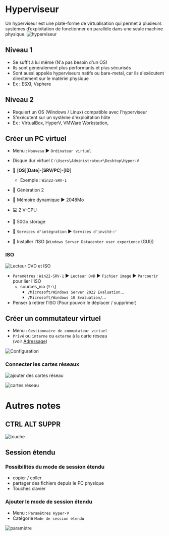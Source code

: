 # Hyperviseur
Un hyperviseur est une plate-forme de virtualisation qui permet à plusieurs systèmes d’exploitation de fonctionner en parallèle dans une seule machine physique.
![hyperviseur](https://github.com/Altherneum/.github/blob/main/note/assets/hyperviseur-type-1-et-2.png?raw=true)

## Niveau 1
- Se suffit à lui même (N'a pas besoin d'un OS)
- Ils sont généralement plus performants et plus sécurisés 
- Sont aussi appelés hyperviseurs natifs ou bare-metal, car ils s'exécutent directement sur le matériel physique
- Ex : ESXI, Vsphere

## Niveau 2
- Requiert un OS (Windows / Linux) compatible avec l'hyperviseur
- S'exécutent sur un système d'exploitation hôte
- Ex : VirtualBox, HyperV, VMWare Workstation, 

## Créer un PC virtuel
- Menu : `Nouveau` ▶ `Ordinateur virtuel`

- Disque dur virtuel `C:\Users\Administrateur\Desktop\Hyper-V`
- 📜 [**OS**][**Date**]-[**SRV/PC**]-[**ID**]
  - Exemple : `Win22-SRV-1`
- 👴 Génération 2
- 🧠 Mémoire dynamique ▶ 2048Mo
- 💻 2 V-CPU
- 📂 50Go storage
- 💾 `Services d'intégration` ▶ `Services d'invité` ✅
- 💽 Installer l'ISO (`Windows Server Datacenter user experience` (GUI))

### ISO
![Lecteur DVD et ISO](https://github.com/Altherneum/.github/blob/main/note/assets/chrome_TWnWBAwE7M.png?raw=true)
- `Paramètres` : `Win22-SRV-1` ▶ `Lecteur DvD` ▶ `Fichier image` ▶ `Parcourir` pour lier l'ISO
  - sources_iso (`Y:\`)
    - `/Microsoft/Windows Server 2022 Evaluation`...
    - `/Microsoft/Windows 10 Evaluation/`...
- Penser à retirer l'ISO (Pour pouvoir le déplacer / supprimer)

## Créer un commutateur virtuel
- Menu : `Gestionnaire de commutateur virtuel`
- `Privé` ou `interne` ou `externe` à la carte réseau  
(voir [Adressage](https://doc.altherneum.fr/cours/enterprise-network#Adressage))

![Configuration](https://github.com/Altherneum/.github/blob/main/note/assets/chrome_ViSv9fGoJe.png?raw=true)

### Connecter les cartes réseaux
![ajouter des cartes réseau](https://github.com/Altherneum/.github/blob/main/note/assets/chrome_QRr4HxxUCH.png?raw=true)

![cartes réseau](https://github.com/Altherneum/.github/blob/main/note/assets/chrome_6iWU7wUKqo.png?raw=true)

# Autres notes
## CTRL ALT SUPPR
![touche](https://github.com/Altherneum/.github/blob/main/note/assets/chrome_9hxQEdb0vA.png?raw=true)

## Session étendu
### Possibilités du mode de session étendu
- copier / coller
- partager des fichiers depuis le PC physique
- Touches clavier

### Ajouter le mode de session étendu
- Menu : `Paramètres Hyper-V`
- Catégorie `Mode de session étendu`

![paramètre](https://github.com/Altherneum/.github/blob/main/note/assets/chrome_WhqhXRQbdJ.png?raw=true)